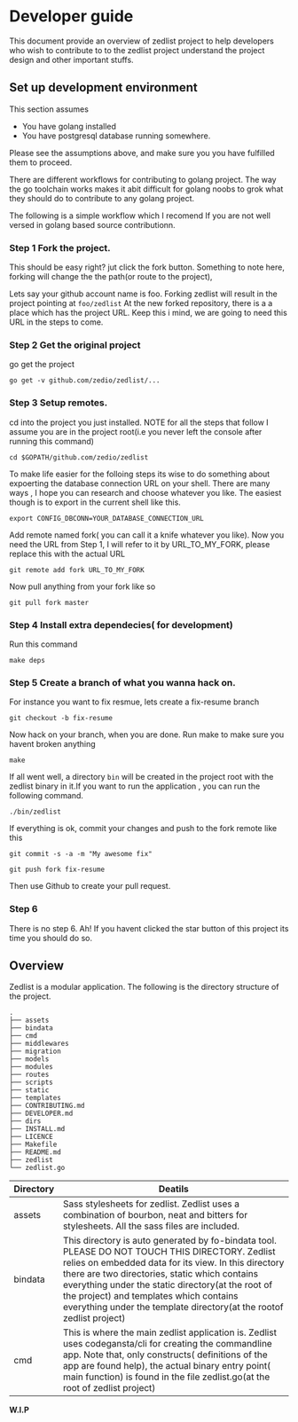 # Developer guide
This document provide an overview of zedlist project to help developers who wish to contribute to to the zedlist project understand the project design and other important stuffs.

## Set up development environment
This section assumes
* You have golang installed
* You have postgresql database running somewhere.

Please see the assumptions above, and make sure you you have fulfilled them to proceed.

There are different workflows for contributing to golang project. The way the go toolchain works makes it abit difficult for golang noobs to grok what they should do to contribute to any golang project.

The following is a simple workflow which I recomend If you are not well versed in golang based source contributionn.

### Step 1 Fork the project.
This should be easy right? jut click the fork button. Something to note here, forking will change the the path(or route to the project),

Lets say your github account name is foo. Forking zedlist will result in the project pointing at `foo/zedlist`
At the new forked repository, there is a a place which has the project URL. Keep this i mind, we are going to need this URL in the steps to come.

### Step 2 Get the original project
go get the project

	go get -v github.com/zedio/zedlist/...

### Step 3 Setup remotes.

cd into the project you just installed. NOTE for all the steps that follow I assume you are in the project root(i.e you never left the console after running this command)

	cd $GOPATH/github.com/zedio/zedlist

To make life easier for the folloing steps its wise to do something about expoerting the database connection URL on your shell. There are many ways , I hope you can research and choose whatever you like. The easiest though is to export in the current shell like this.

	export CONFIG_DBCONN=YOUR_DATABASE_CONNECTION_URL


Add remote named fork( you can call it a knife whatever you like). Now you need the URL from Step 1, I will refer to it by URL_TO_MY_FORK, please replace this with the actual URL

	git remote add fork URL_TO_MY_FORK
	
Now pull anything from your fork like so

	git pull fork master

### Step 4 Install extra dependecies( for development)
Run this command   

	make deps

### Step 5 Create a branch of what you wanna hack on.
For instance you want to fix resmue, lets create a fix-resume branch

	git checkout -b fix-resume

Now hack on your branch, when you are done. Run make to make sure you havent broken anything

	make

If all went well, a directory `bin` will be created in the project root with the zedlist binary in it.If you want to run the application , you can run the following command.

	./bin/zedlist

If everything is ok, commit your changes and push to the fork remote like this

	git commit -s -a -m "My awesome fix"
	
	git push fork fix-resume

Then use Github to create your pull request.

### Step 6
There is no step 6. Ah! If you havent clicked the star button of this project its time you should do so.



## Overview
Zedlist is a modular application. The following is the directory structure of the project.

```
.
├── assets
├── bindata
├── cmd
├── middlewares
├── migration
├── models
├── modules
├── routes
├── scripts
├── static
├── templates
├── CONTRIBUTING.md
├── DEVELOPER.md
├── dirs
├── INSTALL.md
├── LICENCE
├── Makefile
├── README.md
├── zedlist
└── zedlist.go

```

 Directory                            |Deatils
------------------------|------------------------------
assets                  | Sass stylesheets for zedlist. Zedlist uses a combination of bourbon, neat and bitters for stylesheets. All the sass files are included.
bindata                 | This directory is auto generated by fo-bindata tool. PLEASE DO NOT TOUCH THIS DIRECTORY.   Zedlist relies on embedded data for its view. In this directory there are two directories, static which contains everything under the static directory(at the root of the project) and templates which contains everything under the template directory(at the rootof zedlist project)
cmd                     | This is where the main zedlist application is. Zedlist uses codegansta/cli for creating the commandline app. Note that, only constructs( definitions of the app are found help), the actual binary entry point( main function) is found in the file zedlist.go(at the root of zedlist project)

__W.I.P__
